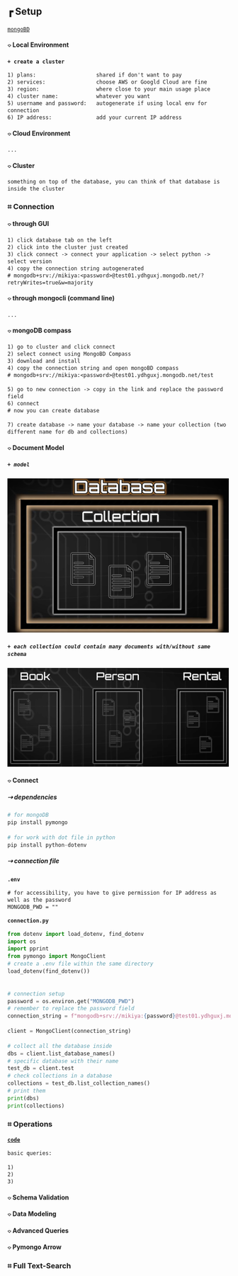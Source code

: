 
## &#x250f; Setup 

[`mongoBD`](https://www.mongodb.com)

#### &#x2314; Local Environment
**`+ create a cluster`**
```
1) plans:                   shared if don't want to pay
2) services:                choose AWS or Googld Cloud are fine
3) region:                  where close to your main usage place
4) cluster name:            whatever you want
5) username and password:   autogenerate if using local env for connection 
6) IP address:              add your current IP address
```
#### &#x2314; Cloud Environment
`...`

#### &#x2314; Cluster 
```
something on top of the database, you can think of that database is inside the cluster
```
### &#x2317; Connection
#### &#x2314; through GUI
```
1) click database tab on the left
2) click into the cluster just created
3) click connect -> connect your application -> select python -> select version
4) copy the connection string autogenerated
# mongodb+srv://mikiya:<password>@test01.ydhguxj.mongodb.net/?retryWrites=true&w=majority 
```
#### &#x2314; through mongocli (command line)
`...`

#### &#x2314; mongoDB compass
```
1) go to cluster and click connect 
2) select connect using MongoBD Compass 
3) download and install 
4) copy the connection string and open mongoBD compass 
# mongodb+srv://mikiya:<password>@test01.ydhguxj.mongodb.net/test

5) go to new connection -> copy in the link and replace the password field
6) connect
# now you can create database 

7) create database -> name your database -> name your collection (two different name for db and collections)
```
#### &#x2314; Document Model 
##### *`+ model`*
<img src="./pic/documentModel.png" width=500>

##### *`+ each collection could contain many documents with/without same schema`*
<img src="./pic/documentModel2.png" width=500>

#### &#x2314; Connect
##### &#x21e2; dependencies
```python
# for mongoDB
pip install pymongo 

# for work with dot file in python 
pip install python-dotenv
```

##### &#x21e2; connection file
**`.env`**
```
# for accessibility, you have to give permission for IP address as well as the password
MONGODB_PWD = ""
```

**`connection.py`**
```python 
from dotenv import load_dotenv, find_dotenv
import os
import pprint 
from pymongo import MongoClient 
# create a .env file within the same directory
load_dotenv(find_dotenv())


# connection setup
password = os.environ.get("MONGODB_PWD")
# remember to replace the password field
connection_string = f"mongodb+srv://mikiya:{password}@test01.ydhguxj.mongodb.net/?retryWrites=true&w=majority"

client = MongoClient(connection_string)

# collect all the database inside 
dbs = client.list_database_names()
# specific database with their name 
test_db = client.test
# check collections in a database 
collections = test_db.list_collection_names()
# print them
print(dbs)
print(collections)
```
### &#x2317; Operations
**[`code`](./code/basic_query.py)**
```
basic queries: 

1)
2)
3)
```

#### &#x2314; Schema Validation
#### &#x2314; Data Modeling
#### &#x2314; Advanced Queries
#### &#x2314; Pymongo Arrow


### &#x2317; Full Text-Search


